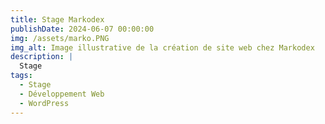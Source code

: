 ```yaml
---
title: Stage Markodex
publishDate: 2024-06-07 00:00:00
img: /assets/marko.PNG
img_alt: Image illustrative de la création de site web chez Markodex
description: |
  Stage 
tags:
  - Stage
  - Développement Web
  - WordPress
---
```


<div class="container">
  <div class="section hidden">
    <h2 class="titre-section-reduit">Contexte</h2>
    <p>J'ai effectué mon stage chez Markodex, une entreprise spécialisée dans les solutions de marquage industriel. L'objectif principal de ce stage était de développer un site web en utilisant WordPress, tout en me familiarisant avec les différentes technologies et méthodologies de développement web utilisées par l'entreprise.</p>
    <div class="info-encadre">
      <h5>Informations sur l'entreprise :</h5>
      <p><strong>Nom :</strong> Markodex</p>
      <p><strong>Spécialisation :</strong> Solutions de marquage industriel, étiquetage et traçabilité</p>
      <p><strong>Localisation :</strong> Ezanville, France</p>
    </div>
  </div>
</div>

<div class="section hidden">
  <h2 class="texte-reduit">Markodex</h2>
  <h5>1. Historique de l'entreprise</h5>
  <p>Fondée en 2010, Markodex s'est rapidement imposée comme un acteur majeur dans le domaine des solutions de marquage industriel. L'entreprise propose une large gamme de produits incluant des imprimantes à jet d'encre, des étiqueteuses et des solutions de traçabilité pour divers secteurs industriels.</p>

  <h5>2. Les activités de l'entreprise aujourd'hui</h5>
  <p>Markodex offre des solutions complètes de marquage industriel et d'étiquetage, notamment des imprimantes à jet d'encre, des étiqueteuses automatiques et des consommables. L'entreprise se distingue par la fiabilité et l'innovation de ses produits, garantissant une traçabilité et un codage efficaces des emballages et des produits.</p>

  <h5>3. Situation actuelle de l'entreprise</h5>
  <p>Markodex continue de croître et d'innover dans le domaine du marquage industriel. Avec une équipe de professionnels dévoués, l'entreprise est reconnue pour sa capacité à fournir des solutions sur mesure et à répondre aux besoins spécifiques de ses clients dans différents secteurs industriels.</p>
</div>

<div class="section hidden">
  <h1 class="texte-reduit">Mission</h1>
  <p class="content">
    Durant ce stage, mes missions incluaient :
    <ul>
      <li>Analyse des besoins des clients et définition des spécifications techniques pour le site web</li>
      <li>Développement et intégration de thèmes et plugins WordPress</li>
      <li>Optimisation SEO et mise en place des bonnes pratiques de référencement</li>
      <li>Tests et débogage du site web pour assurer sa fonctionnalité et sa performance</li>
    </ul>
  </p>
</div>

</div>

<div class="section hidden">
  <h2 class="titre-section-reduit">Documents du projet</h2>
  <p>Ci-dessous, les documents relatifs à ce stage à télécharger ou consulter :</p>

  <h2 class="titre-section-reduit2">Attestation de stage</h2>
  <ul>
    <li><a href="/assets/attestation_markodex.pdf" target="_blank">Télécharger l'attestation</a></li>
  </ul>

  <h2 class="titre-section-reduit2">Bilan de stage</h2>
  <ul>
    <li><a href="/assets/bilan_markodex.pdf" target="_blank">Télécharger le bilan de stage</a></li>
  </ul>
</div>

<style>
  .texte-reduit {
    font-size: 25px; /* Ajustez cette valeur selon vos besoins */
  }
  .container {
    display: flex;
    flex-direction: column;
    align-items: center;
  }
  .section {
    width: 100%;
    max-width: 800px;
    margin: 10px 0;
    opacity: 0;
    transform: translateY(20px);
    transition: opacity 0.6s ease-out, transform 0.6s ease-out;
  }
  .section.show {
    opacity: 1;
    transform: translateY(0);
  }
  .section img {
    width: 100%;
    max-width: 600px; /* Ajustez selon la largeur maximale désirée pour les images */
    margin: 20px auto; /* Centrer l'image */
  }
  .texte-reduit {
    margin-bottom: 15px; /* Réduit l'espace sous le titre pour une meilleure cohérence visuelle */
  }
  .content {
    margin-bottom: 10px; /* Contrôle l'espace autour du paragraphe pour un meilleur rendu */
  }
  .titre-section-reduit {
    font-size: 25px; /* Taille de la police spécifiquement réduite pour ce titre */
  }
  .titre-section-reduit2 {
    font-size: 15px; /* Taille de la police spécifiquement réduite pour ce titre */
  }
  .info-encadre {
    border: 1px solid #ccc;
    padding: 10px;
    background-color: #f9f9f9;
    margin: 20px 0; /* Espacement au-dessus et en dessous de l'encadré */
    width: 100%;
    max-width: 600px;
  }
  .info-encadre h2 {
    margin-top: 0;
  }
  .hidden {
    opacity: 0;
    transform: translateY(20px);
    transition: opacity 0.6s ease-out, transform 0.6s ease-out;
  }
  .show {
    opacity: 1;
    transform: translateY(0);
  }
</style>

<script>
  document.addEventListener("DOMContentLoaded", function() {
    const sections = document.querySelectorAll('.section');

    const observer = new IntersectionObserver(entries => {
      entries.forEach(entry => {
        if (entry.isIntersecting) {
          entry.target.classList.add('show');
          observer.unobserve(entry.target);
        }
      });
    }, {
      threshold: 0.1
    });

    sections.forEach(section => {
      observer.observe(section);
    });
  });
</script>
